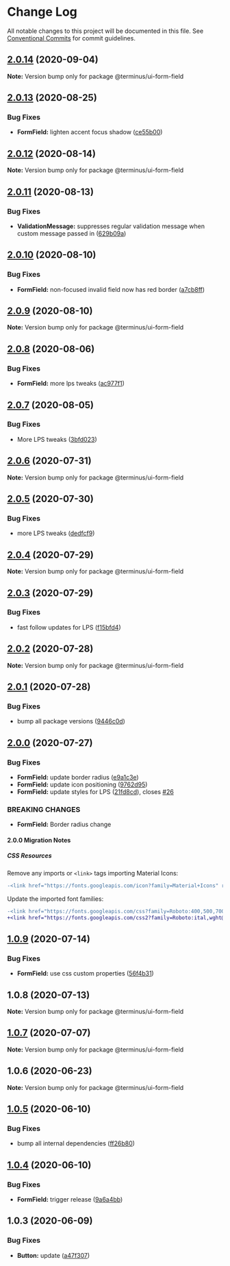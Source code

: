 # Change Log

All notable changes to this project will be documented in this file.
See [Conventional Commits](https://conventionalcommits.org) for commit guidelines.

## [2.0.14](https://github.com/GetTerminus/terminus-oss/compare/@terminus/ui-form-field@2.0.13...@terminus/ui-form-field@2.0.14) (2020-09-04)

**Note:** Version bump only for package @terminus/ui-form-field





## [2.0.13](https://github.com/GetTerminus/terminus-oss/compare/@terminus/ui-form-field@2.0.12...@terminus/ui-form-field@2.0.13) (2020-08-25)

### Bug Fixes

* **FormField:** lighten accent focus shadow ([ce55b00](https://github.com/GetTerminus/terminus-oss/commit/ce55b006eeb4983cfa8be43b168eda2be5a762f4))

## [2.0.12](https://github.com/GetTerminus/terminus-oss/compare/@terminus/ui-form-field@2.0.11...@terminus/ui-form-field@2.0.12) (2020-08-14)

**Note:** Version bump only for package @terminus/ui-form-field

## [2.0.11](https://github.com/GetTerminus/terminus-oss/compare/@terminus/ui-form-field@2.0.10...@terminus/ui-form-field@2.0.11) (2020-08-13)

### Bug Fixes

* **ValidationMessage:** suppresses regular validation message when custom message passed in ([629b09a](https://github.com/GetTerminus/terminus-oss/commit/629b09acd356208b1ba891248225d696bfa7ed0f))

## [2.0.10](https://github.com/GetTerminus/terminus-oss/compare/@terminus/ui-form-field@2.0.9...@terminus/ui-form-field@2.0.10) (2020-08-10)

### Bug Fixes

* **FormField:** non-focused invalid field now has red border ([a7cb8ff](https://github.com/GetTerminus/terminus-oss/commit/a7cb8ff1e3699a45de411a649d7415ceae4ca12c))

## [2.0.9](https://github.com/GetTerminus/terminus-oss/compare/@terminus/ui-form-field@2.0.8...@terminus/ui-form-field@2.0.9) (2020-08-10)

**Note:** Version bump only for package @terminus/ui-form-field

## [2.0.8](https://github.com/GetTerminus/terminus-oss/compare/@terminus/ui-form-field@2.0.7...@terminus/ui-form-field@2.0.8) (2020-08-06)

### Bug Fixes

* **FormField:** more lps tweaks ([ac977f1](https://github.com/GetTerminus/terminus-oss/commit/ac977f185c218ee9a0f042ca55bf059b55587b2d))

## [2.0.7](https://github.com/GetTerminus/terminus-oss/compare/@terminus/ui-form-field@2.0.6...@terminus/ui-form-field@2.0.7) (2020-08-05)

### Bug Fixes

* More LPS tweaks ([3bfd023](https://github.com/GetTerminus/terminus-oss/commit/3bfd023788f06b3bd609493d3308f902c11f0dcd))

## [2.0.6](https://github.com/GetTerminus/terminus-oss/compare/@terminus/ui-form-field@2.0.5...@terminus/ui-form-field@2.0.6) (2020-07-31)

**Note:** Version bump only for package @terminus/ui-form-field

## [2.0.5](https://github.com/GetTerminus/terminus-oss/compare/@terminus/ui-form-field@2.0.4...@terminus/ui-form-field@2.0.5) (2020-07-30)

### Bug Fixes

* more LPS tweaks ([dedfcf9](https://github.com/GetTerminus/terminus-oss/commit/dedfcf947e3bcd33041b388ccab9bcc5bf273f51))

## [2.0.4](https://github.com/GetTerminus/terminus-oss/compare/@terminus/ui-form-field@2.0.3...@terminus/ui-form-field@2.0.4) (2020-07-29)

**Note:** Version bump only for package @terminus/ui-form-field

## [2.0.3](https://github.com/GetTerminus/terminus-oss/compare/@terminus/ui-form-field@2.0.2...@terminus/ui-form-field@2.0.3) (2020-07-29)

### Bug Fixes

* fast follow updates for LPS ([f15bfd4](https://github.com/GetTerminus/terminus-oss/commit/f15bfd4fa088da2fea76e9964c664bad8844e740))

## [2.0.2](https://github.com/GetTerminus/terminus-oss/compare/@terminus/ui-form-field@2.0.1...@terminus/ui-form-field@2.0.2) (2020-07-28)

**Note:** Version bump only for package @terminus/ui-form-field

## [2.0.1](https://github.com/GetTerminus/terminus-oss/compare/@terminus/ui-form-field@2.0.0...@terminus/ui-form-field@2.0.1) (2020-07-28)

### Bug Fixes

* bump all package versions ([9446c0d](https://github.com/GetTerminus/terminus-oss/commit/9446c0d5cde3bd693cfba7cabbfd2db443a47b00))

## [2.0.0](https://github.com/GetTerminus/terminus-oss/compare/@terminus/ui-form-field@1.0.9...@terminus/ui-form-field@2.0.0) (2020-07-27)

### Bug Fixes

* **FormField:** update border radius ([e9a1c3e](https://github.com/GetTerminus/terminus-oss/commit/e9a1c3e3a33a62b367b034817cfdf63635fe0dff))
* **FormField:** update icon positioning ([9762d95](https://github.com/GetTerminus/terminus-oss/commit/9762d957312d848d14e7b083771bba941e4618bb))
* **FormField:** update styles for LPS ([21fd8cd](https://github.com/GetTerminus/terminus-oss/commit/21fd8cde1daaffca1ef2073d1a2b11a18c869f9f)), closes [#26](https://github.com/GetTerminus/terminus-oss/issues/26)

### BREAKING CHANGES

* **FormField:** Border radius change

#### 2.0.0 Migration Notes

##### CSS Resources

Remove any imports or `<link>` tags importing Material Icons:

```diff
-<link href="https://fonts.googleapis.com/icon?family=Material+Icons" rel="stylesheet">
```

Update the imported font families:

```diff
-<link href="https://fonts.googleapis.com/css?family=Roboto:400,500,700" rel="stylesheet">
+<link href="https://fonts.googleapis.com/css2?family=Roboto:ital,wght@0,400;0,500;0,700;1,400&display=swap" rel="stylesheet">
```

## [1.0.9](https://github.com/GetTerminus/terminus-oss/compare/@terminus/ui-form-field@1.0.8...@terminus/ui-form-field@1.0.9) (2020-07-14)

### Bug Fixes

* **FormField:** use css custom properties ([56f4b31](https://github.com/GetTerminus/terminus-oss/commit/56f4b31baf6b7bdaad5b89060f0efa3aace2a22e))

## 1.0.8 (2020-07-13)

**Note:** Version bump only for package @terminus/ui-form-field

## [1.0.7](https://github.com/GetTerminus/terminus-oss/compare/@terminus/ui-form-field@1.0.6...@terminus/ui-form-field@1.0.7) (2020-07-07)

**Note:** Version bump only for package @terminus/ui-form-field

## 1.0.6 (2020-06-23)

**Note:** Version bump only for package @terminus/ui-form-field

## [1.0.5](https://github.com/GetTerminus/terminus-oss/compare/@terminus/ui-form-field@1.0.4...@terminus/ui-form-field@1.0.5) (2020-06-10)

### Bug Fixes

* bump all internal dependencies ([ff26b80](https://github.com/GetTerminus/terminus-oss/commit/ff26b806bb599401f006996be5b567a378e68ef3))

## [1.0.4](https://github.com/GetTerminus/terminus-oss/compare/@terminus/ui-form-field@1.0.3...@terminus/ui-form-field@1.0.4) (2020-06-10)

### Bug Fixes

* **FormField:** trigger release ([9a6a4bb](https://github.com/GetTerminus/terminus-oss/commit/9a6a4bbd410adc6eab94891164ae1ab8804c1350))

## 1.0.3 (2020-06-09)

### Bug Fixes

* **Button:** update ([a47f307](https://github.com/GetTerminus/terminus-oss/commit/a47f30757b9216d6ee76788c117e76eacf5289e5))
